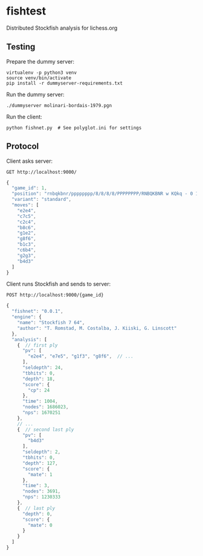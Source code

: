 fishtest
========

Distributed Stockfish analysis for lichess.org

Testing
-------

Prepare the dummy server:

```
virtualenv -p python3 venv
source venv/bin/activate
pip install -r dummyserver-requirements.txt
```

Run the dummy server:

```
./dummyserver molinari-bordais-1979.pgn
```

Run the client:

```
python fishnet.py  # See polyglot.ini for settings
```

Protocol
--------

Client asks server:

```
GET http://localhost:9000/
```

```javascript
{
  "game_id": 1,
  "position": "rnbqkbnr/pppppppp/8/8/8/8/PPPPPPPP/RNBQKBNR w KQkq - 0 1",
  "variant": "standard",
  "moves": [
    "e2e4",
    "c7c5",
    "c2c4",
    "b8c6",
    "g1e2",
    "g8f6",
    "b1c3",
    "c6b4",
    "g2g3",
    "b4d3"
  ]
}
```

Client runs Stockfish and sends to server:

```
POST http://localhost:9000/{game_id}
```

```javascript
{
  "fishnet": "0.0.1",
  "engine": {
    "name": "Stockfish 7 64",
    "author": "T. Romstad, M. Costalba, J. Kiiski, G. Linscott"
  },
  "analysis": [
    {  // first ply
      "pv": [
        "e2e4", "e7e5", "g1f3", "g8f6",  // ...
      ],
      "seldepth": 24,
      "tbhits": 0,
      "depth": 18,
      "score": {
        "cp": 24
      },
      "time": 1004,
      "nodes": 1686023,
      "nps": 1670251
    },
    // ...
    {  // second last ply
      "pv": [
        "b4d3"
      ],
      "seldepth": 2,
      "tbhits": 0,
      "depth": 127,
      "score": {
        "mate": 1
      },
      "time": 3,
      "nodes": 3691,
      "nps": 1230333
    },
    {  // last ply
      "depth": 0,
      "score": {
        "mate": 0
      }
    }
  ]
}
```
